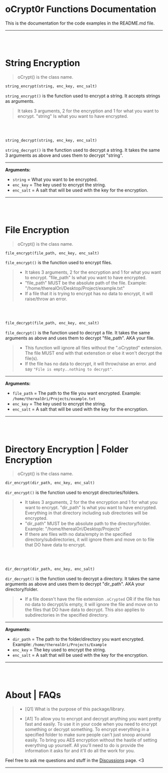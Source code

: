 # oCrypt0r Functions Documentation
This is the documentation for the code examples in the README.md file.
__ __

<br />
<br />

# String Encryption
> oCrypt() is the class name.
```python
string_encrypt(string, enc_key, enc_salt)
```
`string_encrypt()` is the function used to encrypt a string. It accepts strings as arguments.
> It takes 3 arguments, 2 for the encryption and 1 for what you want to encrypt. "string" Is what you want to have encrypted.

<br />
<br />

```python
string_decrypt(string, enc_key, enc_salt)
```
`string_decrypt()` is the function used to decrypt a string. It takes the same 3 arguments as above and uses them to decrypt "string".
__ __

**Arguments:**
- `string` = What you want to be encrypted.
- `enc_key` = The key used to encrypt the string.
- `enc_salt` = A salt that will be used with the key for the encryption.


__ __

<br />
<br />

# File Encryption
> oCrypt() is the class name.
```python
file_encrypt(file_path, enc_key, enc_salt)
```
`file_encrypt()` is the function used to encrypt files. 
> - It takes 3 arguments, 2 for the encryption and 1 for what you want to encrypt. "file_path" Is what you want to have encrypted.
> - "file_path" MUST be the absolute path of the file. Example: "/home/therealOri/Desktop/Project/example.txt"
> - If a file that it is trying to encrypt has no data to encrypt, it will raise/throw an error.

<br />
<br />

```python
file_decrypt(file_path, enc_key, enc_salt)
```
`file_decrypt()` is the function used to decrypt a file. It takes the same arguments as above and uses them to decrypt "file_path". AKA your file. 
> - This function will ignore all files without the ".oCrypted" extension. The file MUST end with that extenstion or else it won't decrypt the file(s).
> - If the file has no data to decrypt, it will throw/raise an error. and say `"File is empty..nothing to decrypt"`.
__ __

**Arguments:**
- `file_path` = The path to the file you want encrypted. Example: `/home/therealOri/Projects/example.txt`
- `enc_key` = The key used to encrypt the string.
- `enc_salt` = A salt that will be used with the key for the encryption.
__ __

<br />
<br />

# Directory Encryption | Folder Encryption
> oCrypt() is the class name.
```python
dir_encrypt(dir_path, enc_key, enc_salt)
```
`dir_encrypt()` is the function used to encrypt directories/folders. 
> - It takes 3 arguments, 2 for the the encryption and 1 for what you want to encrypt. "dir_path" Is what you want to have encrypted. Everything in that directory including sub directories will be encrypted.
> - "dir_path" MUST be the absolute path to the directory/folder. Example: "/home/therealOri/Desktop/Projects"
> - If there are files with no data/empty in the specified directory/subdirectories, it will ignore them and move on to file that DO have data to encrypt.

<br />
<br />

```python
dir_decrypt(dir_path, enc_key, enc_salt)
```
`dir_decrypt()` is the function used to decrypt a directory. It takes the same arguments as above and uses them to decrypt "dir_path". AKA your directory/folder.
> - If a file doesn't have the file extension `.oCrypted` OR if the file has no data to decrypt/is empty, it will ignore the file and move on to the files that DO have data to decrypt. This also applies to subdirectories in the specified directory.
__ __

**Arguments:**
- `dir_path` = The path to the folder/directory you want encrypted. Example: `/home/therealOri/Projects/Example`
- `enc_key` = The key used to encrypt the string.
- `enc_salt` = A salt that will be used with the key for the encryption.

__ __

<br />
<br />

# About | FAQs
> - [Q1] What is the purpose of this package/library.
> 
> - [A1] To allow you to encrypt and decrypt anything you want pretty fast and easily. To use it in your code when you need to encrypt something or decrypt something. To encrypt everything in a specified folder to make sure people can't just snoop around easily. To bring you AES encryption without the hastle of setting everything up yourself. All you'll need to do is provide the information it asks for and it'll do all the work for you.

Feel free to ask me questions and stuff in the [Discussions](https://github.com/therealOri/oCrypt0r/discussions/14) page. <3
__ __
